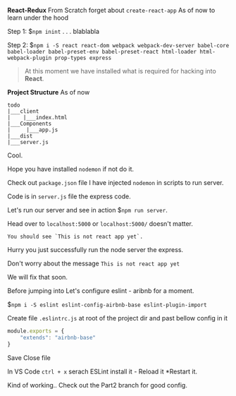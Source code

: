 **React-Redux** From Scratch forget about `create-react-app` As of now to learn under the hood

Step 1: $`npm inint` . . . blablabla

Step 2: $`npm i -S react react-dom webpack webpack-dev-server babel-core babel-loader babel-preset-env babel-preset-react html-loader html-webpack-plugin prop-types express`

> At this moment we have installed what is required for hacking into **React**.

**Project Structure** As of now

    todo
    |___client
    |    |___index.html
    |___Components
    |     |___app.js
    |___dist
    |___server.js

Cool.

Hope you have installed `nodemon` if not do it.

Check out `package.json` file I have injected `nodemon` in scripts to run server.

Code is in `server.js` file the express code.

Let's run our server and see in action $`npm run server`.

Head over to `localhost:5000` or `localhost:5000/` doesn't matter.

    You should see `This is not react app yet`.

Hurry you just successfully run the node server the express.

Don't worry about the message `This is not react app yet`

We will fix that soon.

Before jumping into Let's configure eslint - aribnb for a moment.

$`npm i -S eslint eslint-config-airbnb-base eslint-plugin-import`

Create file `.eslintrc.js` at root of the project dir and past bellow config in it

```.js
module.exports = {
    "extends": "airbnb-base"
}
```
Save Close file

In VS Code `ctrl + x` serach ESLint install it - Reload it *Restart it.



Kind of working.. Check out the Part2 branch for good config.
